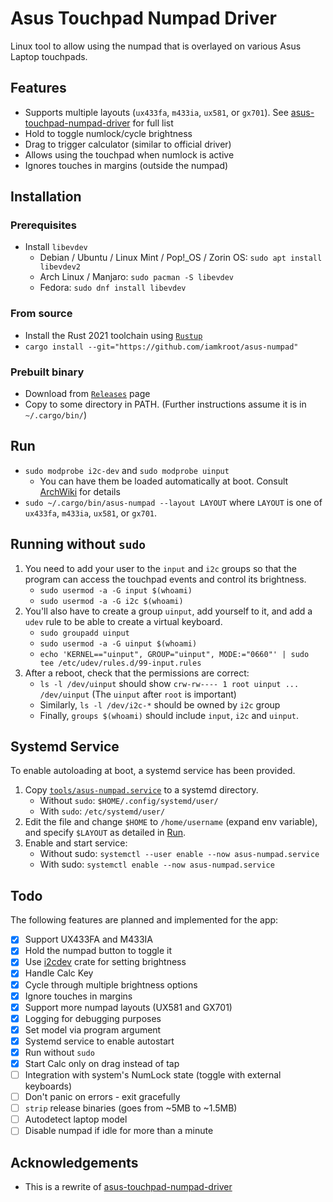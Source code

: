 # Asus Touchpad Numpad Driver

Linux tool to allow using the numpad that is overlayed on various Asus Laptop touchpads.

## Features
* Supports multiple layouts (`ux433fa`, `m433ia`, `ux581`, or `gx701`). See [asus-touchpad-numpad-driver](https://github.com/mohamed-badaoui/asus-touchpad-numpad-driver) for full list
* Hold to toggle numlock/cycle brightness
* Drag to trigger calculator (similar to official driver)
* Allows using the touchpad when numlock is active
* Ignores touches in margins (outside the numpad)

## Installation
### Prerequisites
* Install `libevdev`
    * Debian / Ubuntu / Linux Mint / Pop!\_OS / Zorin OS: `sudo apt install libevdev2`
    * Arch Linux / Manjaro: `sudo pacman -S libevdev`
    * Fedora: `sudo dnf install libevdev`

### From source
* Install the Rust 2021 toolchain using [`Rustup`](https://rustup.rs)
* `cargo install --git="https://github.com/iamkroot/asus-numpad"`

### Prebuilt binary
* Download from [`Releases`](https://github.com/iamkroot/asus-numpad/releases) page
* Copy to some directory in PATH. (Further instructions assume it is in `~/.cargo/bin/`)

## Run
* `sudo modprobe i2c-dev` and `sudo modprobe uinput`
    * You can have them be loaded automatically at boot. Consult [ArchWiki](https://wiki.archlinux.org/title/Kernel_module#Automatic_module_loading_with_systemd) for details
* `sudo ~/.cargo/bin/asus-numpad --layout LAYOUT` where `LAYOUT` is one of `ux433fa`, `m433ia`, `ux581`, or `gx701`.

## Running without `sudo`
1. You need to add your user to the `input` and `i2c` groups so that the program can access the touchpad events and control its brightness.
    * `sudo usermod -a -G input $(whoami)`
    * `sudo usermod -a -G i2c $(whoami)`
2. You'll also have to create a group `uinput`, add yourself to it, and add a `udev` rule to be able to create a virtual keyboard.
    * `sudo groupadd uinput`
    * `sudo usermod -a -G uinput $(whoami)`
    * `echo 'KERNEL=="uinput", GROUP="uinput", MODE:="0660"' | sudo tee /etc/udev/rules.d/99-input.rules`
3. After a reboot, check that the permissions are correct:
    * `ls -l /dev/uinput` should show `crw-rw---- 1 root uinput ... /dev/uinput` (The `uinput` after `root` is important)
    * Similarly, `ls -l /dev/i2c-*` should be owned by `i2c` group
    * Finally, `groups $(whoami)` should include `input`, `i2c` and `uinput`.

## Systemd Service
To enable autoloading at boot, a systemd service has been provided.
1. Copy [`tools/asus-numpad.service`](tools/asus-numpad.service) to a systemd directory.
    * Without `sudo`: `$HOME/.config/systemd/user/`
    * With `sudo`: `/etc/systemd/user/`
2. Edit the file and change `$HOME` to `/home/username` (expand env variable), and specify `$LAYOUT` as detailed in [Run](#Run).
3. Enable and start service:
    * Without sudo: `systemctl --user enable --now asus-numpad.service`
    * With sudo: `systemctl enable --now asus-numpad.service`

## Todo

The following features are planned and implemented for the app:
* [x] Support UX433FA and M433IA
* [x] Hold the numpad button to toggle it
* [x] Use [i2cdev](https://crates.io/crates/i2cdev) crate for setting brightness
* [x] Handle Calc Key
* [x] Cycle through multiple brightness options
* [x] Ignore touches in margins
* [x] Support more numpad layouts (UX581 and GX701)
* [x] Logging for debugging purposes
* [x] Set model via program argument
* [x] Systemd service to enable autostart
* [x] Run without `sudo`
* [x] Start Calc only on drag instead of tap
* [ ] Integration with system's NumLock state (toggle with external keyboards)
* [ ] Don't panic on errors - exit gracefully
* [ ] `strip` release binaries (goes from ~5MB to ~1.5MB)
* [ ] Autodetect laptop model
* [ ] Disable numpad if idle for more than a minute

## Acknowledgements
* This is a rewrite of [asus-touchpad-numpad-driver](https://github.com/mohamed-badaoui/asus-touchpad-numpad-driver)
